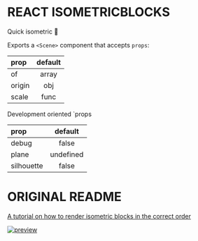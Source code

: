 # REACT ISOMETRICBLOCKS

Quick isometric :100:

Exports a `<Scene>` component that accepts `props`:

| prop | default |
| :---------- | :---: |
| of         |  array   |
| origin |  obj   |
| scale   |  func  |

Development oriented `props

| prop | default |
| :---------- | :---: |
| debug         |  false   
| plane |  undefined   |
| silhouette   |  false   |

# ORIGINAL README

[A tutorial on how to render isometric blocks in the correct order](http://shaunlebron.github.io/IsometricBlocks)

[![preview](preview-iso.png)](http://shaunlebron.github.io/IsometricBlocks)

